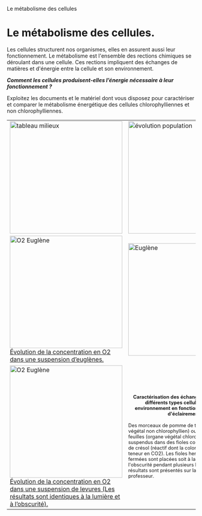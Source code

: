 <p>Le métabolisme des cellules</p>

# **Le métabolisme des cellules.**


Les cellules structurent nos organismes, elles en assurent aussi leur fonctionnement. Le métabolisme est l'ensemble des rections chimiques se déroulant dans une cellule. Ces rections impliquent des échanges de matières et d'énergie entre la cellule et son environnement.


***<p class=center>Comment les cellules produisent-elles l’énergie nécessaire à leur fonctionnement ?</p>***


Exploitez les documents et le matériel dont vous disposez pour caractériser et comparer le métabolisme énergétique des cellules chlorophylliennes et non chlorophylliennes.


<div class=center>

<table>


<tr>

<td><a href="https://ipfs.io/ipfs/QmTnPhhBfooWWQVE5BXAk8kFXLp74PGcPn6juUSPnmdUFA"><img src="https://ipfs.io/ipfs/QmTnPhhBfooWWQVE5BXAk8kFXLp74PGcPn6juUSPnmdUFA" alt="tableau milieux" width=300></td>

<td><a href="https://ipfs.io/ipfs/QmYLVP1Lw2AfjGct2mA3xyPGVmtuso5qNhmHuNVfSEKLW5"><img src="https://ipfs.io/ipfs/QmYLVP1Lw2AfjGct2mA3xyPGVmtuso5qNhmHuNVfSEKLW5" alt="évolution population" width=300></td>

<td><a href="https://ipfs.io/ipfs/QmRamiFr5bTc6HT66R1j8wuSpq3M4JSyBF8yywe423J6ku"><img src="https://ipfs.io/ipfs/QmRamiFr5bTc6HT66R1j8wuSpq3M4JSyBF8yywe423J6ku" alt="évolution concentration" width=300></td>

</tr>

<tr>

<td><a href="https://ipfs.io/ipfs/QmbJbMxVTkozvQX5vXrXYcWu7xB8gSYhb2spgBhkxiYuKS"><img src="https://ipfs.io/ipfs/QmbJbMxVTkozvQX5vXrXYcWu7xB8gSYhb2spgBhkxiYuKS" alt="O2 Euglène" width=300>Évolution de la concentration en O2 dans une suspension d’euglènes.</td>

<td><a href="https://ipfs.io/ipfs/QmUqxKso2u2tYHe9gMjG86CrDBHZ6WNQZAi8gxVxQn3T1v"><img src="https://ipfs.io/ipfs/QmUqxKso2u2tYHe9gMjG86CrDBHZ6WNQZAi8gxVxQn3T1v" alt="Euglène" width=300></td>

<td><a href="https://ipfs.io/ipfs/QmcmjNbnZy3hYtwRZpGzhwCzAkeyfEpJKjQrp7pXrp4CzV"><img src="https://ipfs.io/ipfs/QmcmjNbnZy3hYtwRZpGzhwCzAkeyfEpJKjQrp7pXrp4CzV" alt="levure" width=300></td>

</tr>

<tr>

<td><a href="https://ipfs.io/ipfs/Qmd9ffamsPDtd43GScBZuDMBWRViPudbdfhWivAeDqwDsa"><img src="https://ipfs.io/ipfs/Qmd9ffamsPDtd43GScBZuDMBWRViPudbdfhWivAeDqwDsa" alt="O2 Euglène" width=300>Évolution de la concentration en O2 dans une suspension de levures (Les résultats sont identiques à la lumière et à l’obscurité).</td>

<td width=300><p style="font-size:0.8em; font-weight:bold;text-align:center;">Caractérisation des échanges de CO2 entre différents types cellulaires et leur environnement en fonction des conditions d'éclairement.<p><p style="font-size:0.8em;">Des morceaux de pomme de terre (organe végétal non chlorophyllien) ou des fragments de feuilles (organe végétal chlorophyllien) sont suspendus dans des fioles contenant du rouge de crésol (réactif dont la coloration dépend de la teneur en CO2). Les fioles hermétiquement fermées sont placées soit à la lumière soit à l'obscurité pendant plusieurs heures. Les résultats sont présentés sur la paillasse du professeur.</p></td>

<td width=300><p style="font-size:0.8em; font-weight:bold;text-align:center;">Utilisez le matériel disponible pour réaliser les témoins nécessaires à l’interprétation des résultats de l’expérience au rouge de crésol.</p><p style="font-size:0.8em; font-weight:bold;text-align:center;">Matériel:<ul><li>Tubes à essai</li><li>Papier aluminium</li><li>Potasse (absorbe le CO2)</li><li>HCO3- (source de CO2)</li></ul></p></td>

</tr>

</table>

</div>

